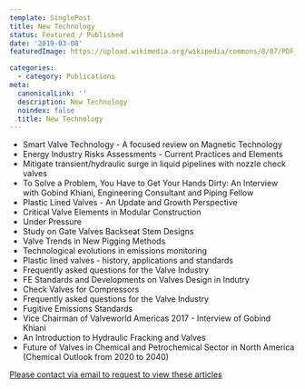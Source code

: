 ```yaml
---
template: SinglePost
title: New Technology
status: Featured / Published
date: '2019-03-08'
featuredImage: https://upload.wikimedia.org/wikipedia/commons/8/87/PDF_file_icon.svg

categories:
  - category: Publications
meta:
  canonicalLink: ''
  description: New Technology
  noindex: false
  title: New Technology
---
```

- Smart Valve Technology - A focused review on Magnetic Technology
- Energy Industry Risks Assessments - Current Practices and Elements
- Mitigate transient/hydraulic surge in liquid pipelines with nozzle check valves
- To Solve a Problem, You Have to Get Your Hands Dirty: An Interview with Gobind Khiani, Engineering Consultant and Piping Fellow
- Plastic Lined Valves - An Update and Growth Perspective
- Critical Valve Elements in Modular Construction
- Under Pressure
- Study on Gate Valves Backseat Stem Designs
- Valve Trends in New Pigging Methods
- Technological evolutions in emissions monitoring
- Plastic lined valves - history, applications and standards
- Frequently asked questions for the Valve Industry
- FE Standards and Developments on  Valves Design in Indutry
- Check Valves for Compressors
- Frequently asked questions for the Valve Industry
- Fugitive Emissions Standards
- Vice Chairman of Valveworld Americas 2017 - Interview of Gobind Khiani
- An Introduction to Hydraulic Fracking and Valves
- Future of Valves in Chemical and Petrochemical Sector in North America (Chemical Outlook from 2020 to 2040)


[Please contact via email to request to view these articles](https://gapvinc.com/contact)



